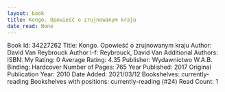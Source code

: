 ```yaml
---
layout: book
title: Kongo. Opowieść o zrujnowanym kraju
date_read: None
---
```


Book Id: 34227262
Title: Kongo. Opowieść o zrujnowanym kraju
Author: David Van Reybrouck
Author l-f: Reybrouck, David Van
Additional Authors: 
ISBN: 
My Rating: 0
Average Rating: 4.35
Publisher: Wydawnictwo W.A.B.
Binding: Hardcover
Number of Pages: 765
Year Published: 2017
Original Publication Year: 2010
Date Added: 2021/03/12
Bookshelves: currently-reading
Bookshelves with positions: currently-reading (#24)
Read Count: 1

